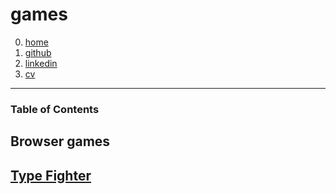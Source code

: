 # games
0. [home](/)
1. [github](https://github.com/techtestleo/remark-site)
2. [linkedin](https://www.linkedin.com/in/leo-coleman-738a6913b/)
3. [cv](https://drive.google.com/open?id=abc123)
---
### Table of Contents


## Browser games

## [Type Fighter](/games/type-fighter/)